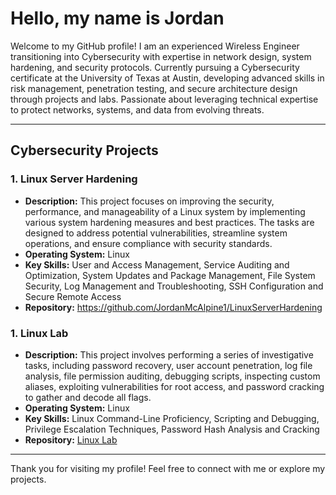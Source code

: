 # Hello, my name is Jordan  

Welcome to my GitHub profile! I am an experienced Wireless Engineer transitioning into Cybersecurity with expertise in network design, system hardening, and security protocols. Currently pursuing a Cybersecurity certificate at the University of Texas at Austin, developing advanced skills in risk management, penetration testing, and secure architecture design through projects and labs. Passionate about leveraging technical expertise to protect networks, systems, and data from evolving threats.


---

## Cybersecurity Projects  


### 1. **Linux Server Hardening**  
- **Description:** This project focuses on improving the security, performance, and manageability of a Linux system by implementing various system hardening measures and best practices. The tasks are designed to address potential vulnerabilities, streamline system operations, and ensure compliance with security standards.  
- **Operating System:** Linux
- **Key Skills:** User and Access Management, Service Auditing and Optimization, System Updates and Package Management, File System Security, Log Management and Troubleshooting, SSH Configuration and Secure Remote Access
- **Repository:**   https://github.com/JordanMcAlpine1/LinuxServerHardening


### 1. **Linux Lab**  
- **Description:** This project involves performing a series of investigative tasks, including password recovery, user account penetration, log file analysis, file permission auditing, debugging scripts, inspecting custom aliases, exploiting vulnerabilities for root access, and password cracking to gather and decode all flags.  
- **Operating System:** Linux
- **Key Skills:** Linux Command-Line Proficiency, Scripting and Debugging, Privilege Escalation Techniques, Password Hash Analysis and Cracking   
- **Repository:**   [Linux Lab](https://github.com/JordanMcAlpine1/LinuxLab)


---

Thank you for visiting my profile! Feel free to connect with me or explore my projects.  

